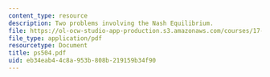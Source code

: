 ```yaml
---
content_type: resource
description: Two problems involving the Nash Equilibrium.
file: https://ol-ocw-studio-app-production.s3.amazonaws.com/courses/17-881-game-theory-and-political-theory-fall-2004/eb34eab44c8a953b808b219159b34f90_ps504.pdf
file_type: application/pdf
resourcetype: Document
title: ps504.pdf
uid: eb34eab4-4c8a-953b-808b-219159b34f90
---
```

